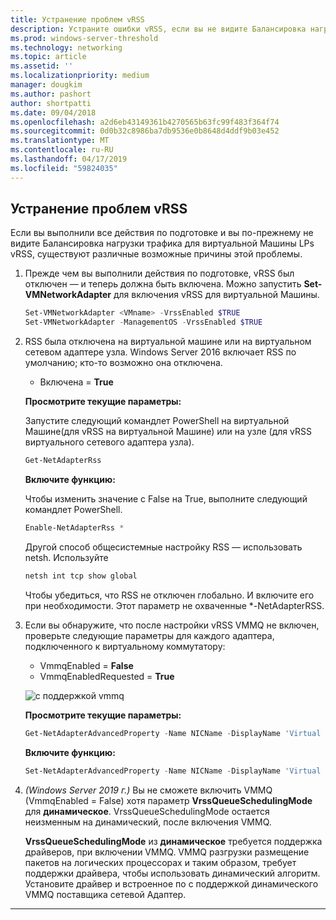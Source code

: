 ```yaml
---
title: Устранение проблем vRSS
description: Устраните ошибки vRSS, если вы не видите Балансировка нагрузки трафика для виртуальной Машины LPs vRSS.
ms.prod: windows-server-threshold
ms.technology: networking
ms.topic: article
ms.assetid: ''
ms.localizationpriority: medium
manager: dougkim
ms.author: pashort
author: shortpatti
ms.date: 09/04/2018
ms.openlocfilehash: a2d6eb43149361b4270565b63fc99f483f364f74
ms.sourcegitcommit: 0d0b32c8986ba7db9536e0b8648d4ddf9b03e452
ms.translationtype: MT
ms.contentlocale: ru-RU
ms.lasthandoff: 04/17/2019
ms.locfileid: "59824035"
---
```

## <a name="resolve-vrss-issues"></a>Устранение проблем vRSS

Если вы выполнили все действия по подготовке и вы по-прежнему не видите Балансировка нагрузки трафика для виртуальной Машины LPs vRSS, существуют различные возможные причины этой проблемы.

1. Прежде чем вы выполнили действия по подготовке, vRSS был отключен — и теперь должна быть включена. Можно запустить **Set-VMNetworkAdapter** для включения vRSS для виртуальной Машины.

   ```PowerShell
   Set-VMNetworkAdapter <VMname> -VrssEnabled $TRUE
   Set-VMNetworkAdapter -ManagementOS -VrssEnabled $TRUE
   ```

2. RSS была отключена на виртуальной машине или на виртуальном сетевом адаптере узла. Windows Server 2016 включает RSS по умолчанию; кто-то возможно она отключена. 

   - Включена = **True**

   **Просмотрите текущие параметры:** 

   Запустите следующий командлет PowerShell на виртуальной Машине\(для vRSS на виртуальной Машине\) или на узле \(для vRSS виртуального сетевого адаптера узла\).

   ```PowerShell
   Get-NetAdapterRss
   ```

   **Включите функцию:** 

   Чтобы изменить значение с False на True, выполните следующий командлет PowerShell.

   ```PowerShell
   Enable-NetAdapterRss *
   ```
   
   Другой способ общесистемные настройку RSS — использовать netsh. Используйте 
   
    ```cmd
   netsh int tcp show global
   ```
   
   Чтобы убедиться, что RSS не отключен глобально. И включите его при необходимости. Этот параметр не охваченные *-NetAdapterRSS.

3. Если вы обнаружите, что после настройки vRSS VMMQ не включен, проверьте следующие параметры для каждого адаптера, подключенного к виртуальному коммутатору:

   - VmmqEnabled = **False**
   - VmmqEnabledRequested = **True**

   ![с поддержкой vmmq](../../media/vmmq-enabled.png)

   **Просмотрите текущие параметры:** 

   ```PowerShell
   Get-NetAdapterAdvancedProperty -Name NICName -DisplayName 'Virtual Switch RSS'
   ```

   **Включите функцию:** 

   ```PowerShell
   Set-NetAdapterAdvancedProperty -Name NICName -DisplayName 'Virtual Switch RSS' -DisplayValue Enabled”
   ```
 
4. _(Windows Server 2019 г.)_  Вы не сможете включить VMMQ (VmmqEnabled = False) хотя параметр **VrssQueueSchedulingMode** для **динамическое**. VrssQueueSchedulingMode остается неизменным на динамический, после включения VMMQ.<p>**VrssQueueSchedulingMode** из **динамическое** требуется поддержка драйверов, при включении VMMQ.  VMMQ разгрузки размещение пакетов на логических процессорах и таким образом, требует поддержки драйвера, чтобы использовать динамический алгоритм.  Установите драйвер и встроенное по с поддержкой динамического VMMQ поставщика сетевой Адаптер.



---
